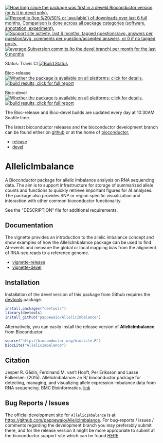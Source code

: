 <a href="http://www.bioconductor.org/packages/devel/bioc/html/AllelicImbalance.html#since"><img border="0" src="http://www.bioconductor.org/shields/years-in-bioc/AllelicImbalance.svg" title="How long since the package was first in a develd Bioconductor version (or is it in devel only)."></a> <a href="http://bioconductor.org/packages/stats/bioc/AllelicImbalance.html"><img border="0" src="http://www.bioconductor.org/shields/downloads/AllelicImbalance.svg" title="Percentile (top 5/20/50% or 'available') of downloads over last 6 full months. Comparison is done across all package categories (software, annotation, experiment)."></a> <a href="https://support.bioconductor.org/t/AllelicImbalance/"><img border="0" src="http://www.bioconductor.org/shields/posts/AllelicImbalance.svg" title="Support site activity, last 6 months: tagged questions/avg. answers per question/avg. comments per question/accepted answers, or 0 if no tagged posts."></a> <a href="http://www.bioconductor.org/packages/devel/bioc/html/AllelicImbalance.html#svn_source"><img border="0" src="http://www.bioconductor.org/shields/commits/bioc/AllelicImbalance.svg" title="average Subversion commits (to the devel branch) per month for the last 6 months"></a>

Status: Travis CI [![Build Status](https://travis-ci.org/lcolladotor/AllelicImbalance.svg?branch=master)](https://travis-ci.org/pappewaio/AllelicImbalance)

Bioc-release <a href="http://www.bioconductor.org/packages/release/bioc/html/AllelicImbalance.html#archives"><img border="0" src="http://www.bioconductor.org/shields/availability/release/AllelicImbalance.svg" title="Whether the package is available on all platforms; click for details."></a> <a href="http://bioconductor.org/checkResults/release/bioc-LATEST/AllelicImbalance/"><img border="0" src="http://www.bioconductor.org/shields/build/release/bioc/AllelicImbalance.svg" title="build results; click for full report"></a>

Bioc-devel <a href="http://www.bioconductor.org/packages/devel/bioc/html/AllelicImbalance.html#archives"><img border="0" src="http://www.bioconductor.org/shields/availability/devel/AllelicImbalance.svg" title="Whether the package is available on all platforms; click for details."></a> <a href="http://bioconductor.org/checkResults/devel/bioc-LATEST/AllelicImbalance/"><img border="0" src="http://www.bioconductor.org/shields/build/devel/bioc/AllelicImbalance.svg" title="build results; click for full report"></a>

The Bioc-release and Bioc-devel builds are updated every day at 10:30AM Seattle
time.

The latest bioconductor releases and the bioconductor development branch can be
found either on [github][bioc-mirror-branches] or at the home of
[bioconductor][bioc-home], 
* [release][bioc-release]
* [devel][bioc-devel]

# AllelicImbalance

A Bioconductor package for allelic imbalance analysis on RNA sequencing data.
The aim is to support infrastructure for storage of summarized allele counts and
functions to quickly retrieve important figures for AI analyses. The package
also provides SNP or region specific visualization and interaction with other
common bioconductor functionality.

See the "DESCRIPTION" file for additional requirements.

## Documentation

The vignette provides an introduction to the allelic imbalance
concept and show examples of how the AllelicImbalance package can be used to
find AI-events and measure the global or local mapping bias from the alignment
of RNA-seq reads to a reference genome. 

* [vignette-release][vignette-release]
* [vignette-devel][vignette-devel]

## Installation

Installation of the devel version of this package from Github requires the
[devtools][devtoolsLink] package.

```r
install.packages("devtools")
library(devtools)
install_github("pappewaio/AllelicImbalance")
```

Alternatively, you can easily install the release version of **AllelicImbalance** from
Bioconductor.

```r
source("http://bioconductor.org/biocLite.R")
biocLite("AllelicImbalance")
```

## Citation

Jesper R. Gådin, Ferdinand M. van’t Hooft, Per Eriksson and Lasse Folkersen.
(2015). AllelicImbalance: an R/ bioconductor package for detecting, managing,
and visualizing allele expression imbalance data from RNA sequencing. BMC
Bioinformatics. [link](http://www.biomedcentral.com/1471-2105/16/194)

## Bug Reports / Issues

The official development site for `AllelicImbalance` is at
https://github.com/pappewaio/AllelicImbalance. For bug-reports / issues /
comments regarding the development branch you may preferably submit there, and
for the release version it might be more appropriate to submit at the
bioconductor support-site which can be found [HERE][bioc-support-site]


[vignette-release]: http://bioconductor.org/packages/release/bioc/vignettes/AllelicImbalance/inst/doc/AllelicImbalance-vignette.pdf "AllelicImbalance Vignette"
[vignette-devel]: http://bioconductor.org/packages/devel/bioc/vignettes/AllelicImbalance/inst/doc/AllelicImbalance-vignette.pdf "AllelicImbalance Vignette"
[bioc-mirror-branches]: https://github.com/Bioconductor-mirror/AllelicImbalance/branches "bioc-mirror-branches"
[bioc-home]: https://www.bioconductor.org/ "Bioconductor home"
[bioc-release]: http://bioconductor.org/packages/release/bioc/html/AllelicImbalance.html "Bioconductor release"
[bioc-devel]: http://bioconductor.org/packages/devel/bioc/html/AllelicImbalance.html "Bioconductor devel"
[bioc-support-site]: https://support.bioconductor.org/t/AllelicImbalance "support site AllelicImbalance"
[devtoolsLink]: https://github.com/hadley/devtools "devtools"

